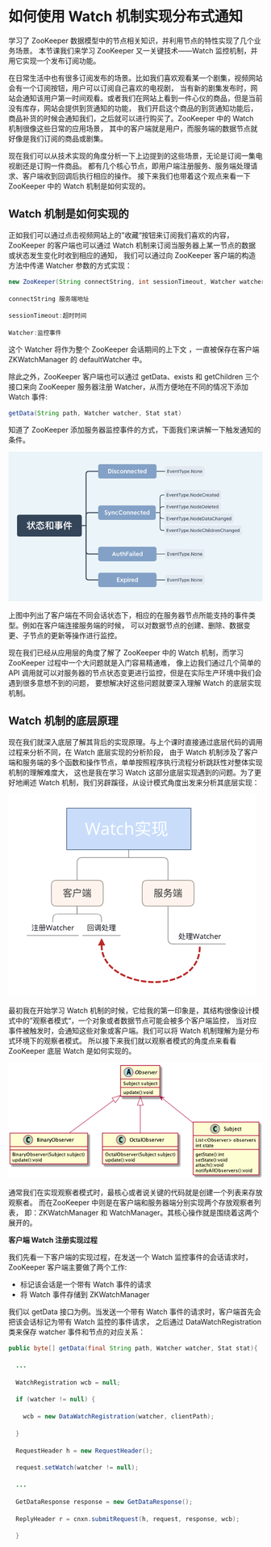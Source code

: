 # 如何使用 Watch 机制实现分布式通知
学习了 ZooKeeper 数据模型中的节点相关知识，并利用节点的特性实现了几个业务场景。
本节课我们来学习 ZooKeeper 又一关键技术——Watch 监控机制，并用它实现一个发布订阅功能。

在日常生活中也有很多订阅发布的场景。比如我们喜欢观看某一个剧集，视频网站会有一个订阅按钮，用户可以订阅自己喜欢的电视剧，
当有新的剧集发布时，网站会通知该用户第一时间观看。或者我们在网站上看到一件心仪的商品，但是当前没有库存，网站会提供到货通知的功能，
我们开启这个商品的到货通知功能后，商品补货的时候会通知我们，之后就可以进行购买了。ZooKeeper 中的 Watch 机制很像这些日常的应用场景，
其中的客户端就是用户，而服务端的数据节点就好像是我们订阅的商品或剧集。

现在我们可以从技术实现的角度分析一下上边提到的这些场景，无论是订阅一集电视剧还是订购一件商品。
都有几个核心节点，即用户端注册服务、服务端处理请求、客户端收到回调后执行相应的操作。
接下来我们也带着这个观点来看一下 ZooKeeper 中的 Watch 机制是如何实现的。

## Watch 机制是如何实现的

正如我们可以通过点击视频网站上的”收藏“按钮来订阅我们喜欢的内容，ZooKeeper 的客户端也可以通过 Watch 机制来订阅当服务器上某一节点的数据或状态发生变化时收到相应的通知，
我们可以通过向 ZooKeeper 客户端的构造方法中传递 Watcher 参数的方式实现：

```java
new ZooKeeper(String connectString, int sessionTimeout, Watcher watcher)

connectString 服务端地址

sessionTimeout:超时时间

Watcher:监控事件
```

这个 Watcher 将作为整个 ZooKeeper 会话期间的上下文 ，一直被保存在客户端 ZKWatchManager 的 defaultWatcher 中。

除此之外，ZooKeeper 客户端也可以通过 getData、exists 和 getChildren 三个接口来向 
ZooKeeper 服务器注册 Watcher，从而方便地在不同的情况下添加 Watch 事件:

```java
getData(String path, Watcher watcher, Stat stat)
```

知道了 ZooKeeper 添加服务器监控事件的方式，下面我们来讲解一下触发通知的条件。

![Image text](../BasicPrinciple/images/009.png)

上图中列出了客户端在不同会话状态下，相应的在服务器节点所能支持的事件类型。例如在客户端连接服务端的时候，
可以对数据节点的创建、删除、数据变更、子节点的更新等操作进行监控。

现在我们已经从应用层的角度了解了 ZooKeeper 中的 Watch 机制，而学习 ZooKeeper 过程中一个大问题就是入门容易精通难，
像上边我们通过几个简单的 API 调用就可以对服务器的节点状态变更进行监控，但是在实际生产环境中我们会遇到很多意想不到的问题，
要想解决好这些问题就要深入理解 Watch 的底层实现机制。

## Watch 机制的底层原理

现在我们就深入底层了解其背后的实现原理。与上个课时直接通过底层代码的调用过程来分析不同，在 Watch 底层实现的分析阶段，
由于 Watch 机制涉及了客户端和服务端的多个函数和操作节点，单单按照程序执行流程分析跳跃性对整体实现机制的理解难度大，
这也是我在学习 Watch 这部分底层实现遇到的问题。为了更好地阐述 Watch 机制，我们另辟蹊径，从设计模式角度出发来分析其底层实现：

![Image text](../BasicPrinciple/images/010.png)

最初我在开始学习 Watch 机制的时候，它给我的第一印象是，其结构很像设计模式中的”观察者模式“，一个对象或者数据节点可能会被多个客户端监控，
当对应事件被触发时，会通知这些对象或客户端。我们可以将 Watch 机制理解为是分布式环境下的观察者模式。
所以接下来我们就以观察者模式的角度点来看看 ZooKeeper 底层 Watch 是如何实现的。

![Image text](../BasicPrinciple/images/011.png)

通常我们在实现观察者模式时，最核心或者说关键的代码就是创建一个列表来存放观察者。 而在ZooKeeper 中则是在客户端和服务器端分别实现两个存放观察者列表，
即：ZKWatchManager 和 WatchManager。其核心操作就是围绕着这两个展开的。

**客户端 Watch 注册实现过程**

我们先看一下客户端的实现过程，在发送一个 Watch 监控事件的会话请求时，ZooKeeper 客户端主要做了两个工作:
- 标记该会话是一个带有 Watch 事件的请求
- 将 Watch 事件存储到 ZKWatchManager

我们以 getData 接口为例。当发送一个带有 Watch 事件的请求时，客户端首先会把该会话标记为带有 Watch 监控的事件请求，
之后通过 DataWatchRegistration 类来保存 watcher 事件和节点的对应关系：

```java
public byte[] getData(final String path, Watcher watcher, Stat stat){

  ...

  WatchRegistration wcb = null;

  if (watcher != null) {

    wcb = new DataWatchRegistration(watcher, clientPath);

  }

  RequestHeader h = new RequestHeader();

  request.setWatch(watcher != null);

  ...

  GetDataResponse response = new GetDataResponse();

  ReplyHeader r = cnxn.submitRequest(h, request, response, wcb);

  }
```





